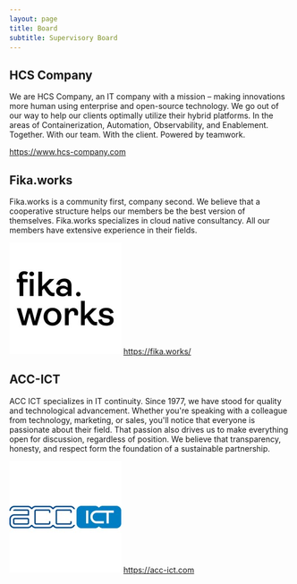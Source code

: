 ```yaml
---
layout: page
title: Board
subtitle: Supervisory Board 
---
```


## HCS Company

We are HCS Company, an IT company with a mission – making innovations more human using enterprise and open-source technology.
We go out of our way to help our clients optimally utilize their hybrid platforms. In the areas of Containerization, Automation, Observability, and Enablement. Together. With our team. With the client. Powered by teamwork.

https://www.hcs-company.com

## Fika.works

Fika.works is a community first, company second. We believe that a cooperative structure helps our members be the best version of themselves.
Fika.works specializes in cloud native consultancy. All our members have extensive experience in their fields.

![acc-ict](assets/img/fikaworks_logo.jpeg)
https://fika.works/

## ACC-ICT

ACC ICT specializes in IT continuity. Since 1977, we have stood for quality and technological advancement. Whether you're speaking with a colleague from technology, marketing, or sales, you'll notice that everyone is passionate about their field. That passion also drives us to make everything open for discussion, regardless of position. We believe that transparency, honesty, and respect form the foundation of a sustainable partnership.

![acc-ict](assets/img/acc_ict_logo.jpeg)
https://acc-ict.com
